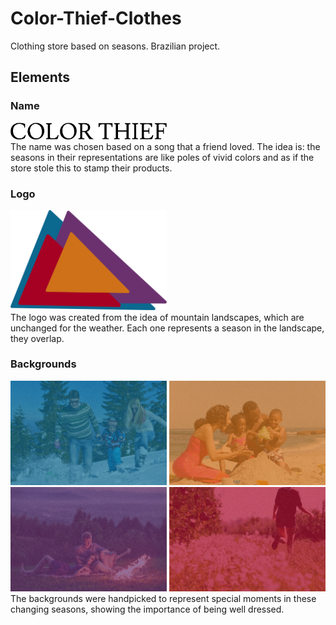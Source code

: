 # Color-Thief-Clothes
Clothing store based on seasons. Brazilian project.
## Elements
### Name

<div>
  <img width=250px src="imagens/logo2.png">
</div>
<div>
  The name was chosen based on a song that a friend loved. The idea is: the seasons in their representations are like poles of vivid colors and as if the store stole this to stamp their products.
</div>

### Logo
<img width=250px src="imagens/logo.png">
<div>
  The logo was created from the idea of ​​mountain landscapes, which are unchanged for the weather. Each one represents a season in the landscape, they overlap.
</div>

### Backgrounds
<div>
  <img width=250px src="imagens/capainverno.png">
  <img width=250px src="imagens/capaverao.png">
</div>
<div>
  <img width=250px src="imagens/capaoutono.png">
  <img width=250px src="imagens/capaprimavera.png">
</div>
<div>
  The backgrounds were handpicked to represent special moments in these changing seasons, showing the importance of being well dressed.
</div>

